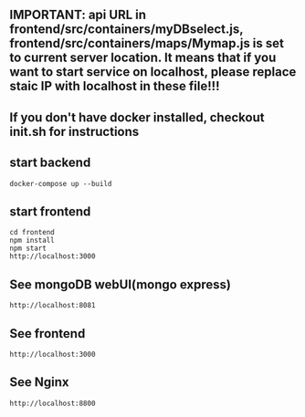 ## IMPORTANT: api URL in frontend/src/containers/myDBselect.js, frontend/src/containers/maps/Mymap.js is set to current server location. It means that if you want to start service on localhost, please replace staic IP with localhost in these file!!!

## If you don't have docker installed, checkout init.sh for instructions

## start backend
```docker-compose up --build``` 

## start frontend
```
cd frontend
npm install
npm start
http://localhost:3000
```
## See mongoDB webUI(mongo express)
```http://localhost:8081``` 

## See frontend
```http://localhost:3000```

## See Nginx
```
http://localhost:8800
```

